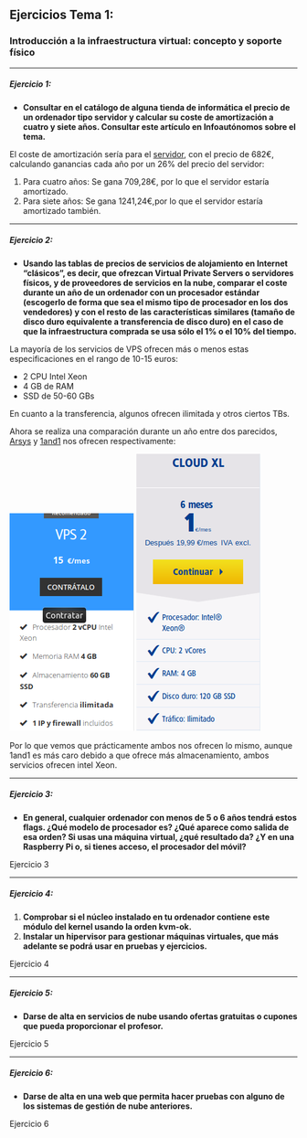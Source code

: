 ## Ejercicios Tema 1:

### Introducción a la infraestructura virtual: concepto y soporte físico

* * *

##### Ejercicio 1:

-   **Consultar en el catálogo de alguna tienda de informática el precio de un ordenador tipo servidor y calcular su coste de amortización a cuatro y siete años. Consultar este artículo en Infoautónomos sobre el tema.**

El coste de amortización sería para el [servidor](https://www.pccomponentes.com/hp-proliant-ml30-gen9-intel-xeon-e3-1220v68gb-reacondicionado), con el precio de 682€, calculando ganancias cada año por un 26% del precio del servidor:  

1.  Para cuatro años: Se gana 709,28€, por lo que el servidor estaría amortizado.
2.  Para siete años: Se gana 1241,24€,por lo que el servidor estaría amortizado también.

* * *

##### Ejercicio 2:

-   **Usando las tablas de precios de servicios de alojamiento en Internet “clásicos”, es decir, que ofrezcan Virtual Private Servers o servidores físicos, y de proveedores de servicios en la nube, comparar el coste durante un año de un ordenador con un procesador estándar (escogerlo de forma que sea el mismo tipo de procesador en los dos vendedores) y con el resto de las características similares (tamaño de disco duro equivalente a transferencia de disco duro) en el caso de que la infraestructura comprada se usa sólo el 1% o el 10% del tiempo.**

La mayoría de los servicios de VPS ofrecen más o menos estas especificaciones en el rango de 10-15 euros:

-   2 CPU Intel Xeon
-   4 GB de RAM
-   SSD de 50-60 GBs  

En cuanto a la transferencia, algunos ofrecen ilimitada y  otros ciertos TBs.

Ahora se realiza una comparación durante un año entre dos parecidos,  [Arsys](https://www.arsys.es/servidores/vps?s=cpc&c=316967523&a=19256490003&gclid=Cj0KCQjwof3cBRD9ARIsAP8x70O10ps4RIllV6Q8x0fOtW5oyPIL6LGfUAvmOPU6Zi7p6sQv0fOhGLkaAsz0EALw_wcB) y [1and1](https://www.1and1.es/servidores-virtuales?ac=OM.WE.WEo42K356292T7073a&gclid=Cj0KCQjwof3cBRD9ARIsAP8x70OaCiu79jxYIbv4_3YjbH8e7piWqiy3IXnTBZsPwoBlAxMfRxJ8DakaAtDKEALw_wcB&gclsrc=aw.ds) nos ofrecen respectivamente:  

![Captura de Arsys](./imagenes/arsys.png)
![Captura de 1and1](./imagenes/1and1.png)

Por lo que vemos que prácticamente ambos nos ofrecen lo mismo, aunque 1and1 es más caro debido a que ofrece más almacenamiento, ambos servicios ofrecen intel Xeon.

* * *

##### Ejercicio 3:

-   **En general, cualquier ordenador con menos de 5 o 6 años tendrá estos flags. ¿Qué modelo de procesador es? ¿Qué aparece como salida de esa orden? Si usas una máquina virtual, ¿qué resultado da? ¿Y en una Raspberry Pi o, si tienes acceso, el procesador del móvil?**

Ejercicio 3

* * *

##### Ejercicio 4:

1.  **Comprobar si el núcleo instalado en tu ordenador contiene este módulo del kernel usando la orden kvm-ok.**
2.  **Instalar un hipervisor para gestionar máquinas virtuales, que más adelante se podrá usar en pruebas y ejercicios.**

Ejercicio 4

* * *

##### Ejercicio 5:

-   **Darse de alta en servicios de nube usando ofertas gratuitas o cupones que pueda proporcionar el profesor.**

Ejercicio 5

* * *

##### Ejercicio 6:

-   **Darse de alta en una web que permita hacer pruebas con alguno de los sistemas de gestión de nube anteriores.**

Ejercicio 6
